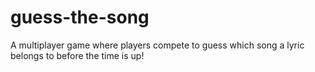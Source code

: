 # guess-the-song
A multiplayer game where players compete to guess which song a lyric belongs to before the time is up!
